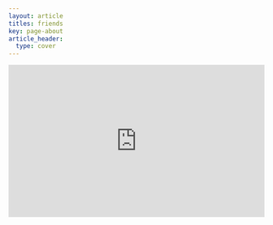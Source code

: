```yaml
---
layout: article
titles: friends
key: page-about
article_header:
  type: cover
---
```

<iframe width="100%" height="300"  scrolling="yes" frameborder="no" allow="autoplay" allow="loop" src="https://w.soundcloud.com/player/?url=https%3A//api.soundcloud.com/tracks/1864018608&color=%23ff5500&auto_play=true" ></iframe>





